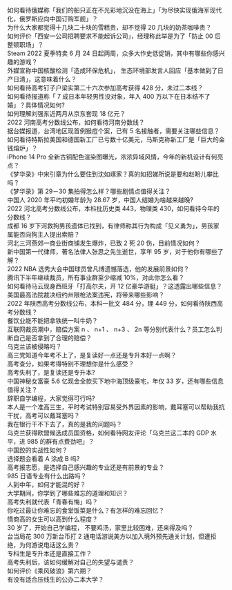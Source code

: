 如何看待俄媒称「我们的船只正在不光彩地沉没在海上」「为尽快实现俄海军现代化，俄罗斯应向中国订购军舰」？  
为什么大家都觉得十几块二十块的雪糕贵，却不觉得 20 几块的奶茶咖啡贵？  
如何评价「西安一公司招聘要求不能起诉公司」，经理称此举是为了「防止 00 后整顿职场」？  
Steam 2022 夏季特卖 6 月 24 日起两周，众多大作史低促销，其中有哪些你感兴趣的游戏？  
外媒宣称中国核酸检测「造成环保危机」， 生态环境部发言人回应「基本做到了日产日清」，这意味着什么？  
如何看待高考钉子户梁实第二十六次参加高考获得 428 分，未过二本线？  
如何看待报道称「 7 成日本年轻男性没对象，年入 400 万以下在日本结不了婚」？具体情况如何?  
如何理解刘强东近两月从京东套现 18 亿元？  
2022 河南高考分数线公布，如何看待河南分数线？  
据台媒报道，台湾地区现首例猴痘个案，已有 5 名接触者，需要关注哪些信息？  
如何看待特斯拉美国和德国新工厂已亏数十亿美元，马斯克称新工厂是「巨大的金钱熔炉」？  
iPhone 14 Pro 全新古铜配色渲染图曝光，浓浓异域风情，今年的新机设计有何亮点？  
《梦华录》中宋引章为什么要住到沈如琢家？真的如招娣所说是要和赵盼儿攀比吗？  
《梦华录》第 29－30 集拍得怎么样？哪些剧情点值得关注？  
中国人 2020 年平均初婚年龄为 28.67 岁，中国人结婚为啥越来越晚?  
2022 河北高考分数线公布，本科批历史类 443，物理类 430，如何看待今年的分数线？  
成都  16 岁下河救狗男孩遗体已找到，有律师称其行为构成「见义勇为」，男孩家属能否向狗主人提出索赔？  
河北三河燕郊一商业街商铺发生爆炸，已致 2 死 20 伤，目前情况如何？  
新中国第一代律师，著名法律人张思之先生逝世，享年 95 岁，对于他你有哪些了解？  
2022 NBA 选秀大会中国球员曾凡博遗憾落选，他的发展前景如何？  
腾讯下半年继续裁员，所有事业群至少缩减 10%，对此你怎么看？  
如何看待马云现身西班牙「打高尔夫，开 12 亿豪华游艇」？这透露出哪些信息？  
美国最高法院裁决纽约州限枪法案违宪，将带来哪些影响？  
2022 年陕西高考分数线公布，本科一批文 484 分，理 449 分，如何看待陕西高考分数线？  
餐饮业能不能把拿铁统一叫牛奶？  
互联网裁员潮中，赔偿方案 n 、 n+1 、 n+3 、 2n 等分别代表什么？员工怎么判断自己是否拿到了合理的赔偿？  
乌克兰该被侵略吗？  
高三党知道今年考不上了，是复读好一点还是专升本好一点啊？  
高考查分，如果考得特别不理想你是什么感受？  
高考失利了，是复读还是专升本?  
中国神秘女富豪 5.6 亿现金全款买下地中海顶级豪宅，年仅 33 岁，还有哪些信息值得关注？  
辞职自学编程，大家觉得可行吗?  
本人是一个准高三生，平时考试特别容易受外界因素的影响，戴耳塞可以帮助我抗干扰，高考可以戴耳塞吗？  
我在银行干不下去了，真的是我的问题吗？  
乌克兰获得欧盟候选成员国资格，如何看待网友评论「乌克兰这二本的 GDP 水平，进 985 的群有点费劲吧」？  
中国跤的实战性如何？  
选择题会看着 A 涂成 B 吗?  
高考报志愿，是选择自己感兴趣的专业还是有前景的专业？  
985 日语专业有什么出路吗？  
人到中年，如何才能混的好？  
大学期间，你学到了哪些难忘的道理和知识？  
高考失利就代表「青春有悔」吗？  
你吃过最让你难忘的食堂饭菜是什么？有怎样的难忘回忆？  
情商高的女生可以高到什么程度？  
30 岁了，开始自己学编程， 不要鸡汤，家里比较困难，还来得及吗？  
台当局花 300 万新台币打 2 通电话游说美方以加入境外预先通关计划，但遭拒绝，为何游说电话这么贵？  
专科生是专升本还是直接工作？  
高考失利后，该如何缓解对自己的失望与谴责？  
如何评价《乘风破浪》第六期？  
有没有适合压线生的公办二本大学？  
